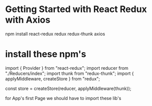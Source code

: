 # Getting Started with React Redux with Axios

npm install react-redux redux redux-thunk axios 
# install these npm's



import { Provider } from "react-redux";
import reducer from "./Reducers/index";
import thunk from "redux-thunk";
import { applyMiddleware, createStore } from "redux";

const store = createStore(reducer, applyMiddleware(thunk));

for App's first Page we should have to import these lib's
